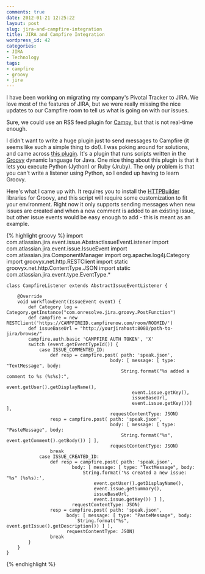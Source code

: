 ```yaml
---
comments: true
date: 2012-01-21 12:25:22
layout: post
slug: jira-and-campfire-integration
title: JIRA and Campfire Integration
wordpress_id: 42
categories:
- JIRA
- Technology
tags:
- campfire
- groovy
- jira
---
```


I have been working on migrating my company's Pivotal Tracker to JIRA. We love most of the features of JIRA, but we were really missing the nice updates to our Campfire room to tell us what is going on with our issues.

Sure, we could use an RSS feed plugin for [Campy](http://www.belchak.com/2011/06/24/campy-the-python-campfire-bot/), but that is not real-time enough.

I didn't want to write a huge plugin just to send messages to Campfire (it seems like such a simple thing to do!). I was poking around for solutions, and came across [this plugin](https://studio.plugins.atlassian.com/wiki/display/GRV/Script+Runner). It's a plugin that runs scripts written in the [Groovy](http://groovy.codehaus.org/) dynamic language for Java. One nice thing about this plugin is that it lets you execute Python (Jython) or Ruby (Jruby). The only problem is that you can't write a listener using Python, so I ended up having to learn Groovy.

Here's what I came up with. It requires you to install the [HTTPBuilder](http://groovy.codehaus.org/modules/http-builder/doc/index.html) libraries for Groovy, and this script will require some customization to fit your environment. Right now it only supports sending messages when new issues are created and when a new comment is added to an existing issue, but other issue events would be easy enough to add - this is meant as an example.


{% highlight groovy %}
    import com.atlassian.jira.event.issue.AbstractIssueEventListener
    import com.atlassian.jira.event.issue.IssueEvent
    import com.atlassian.jira.ComponentManager
    import org.apache.log4j.Category
    import groovyx.net.http.RESTClient
    import static groovyx.net.http.ContentType.JSON
    import static com.atlassian.jira.event.type.EventType.*

    class CampfireListener extends AbstractIssueEventListener {

        @Override
        void workflowEvent(IssueEvent event) {
            def Category log = Category.getInstance("com.onresolve.jira.groovy.PostFunction")
            def campfire = new RESTClient('https://CAMPFIREID.campfirenow.com/room/ROOMID/')
            def issueBaseUrl = "http://yourjirahost:8080/path-to-jira/browse/"
            campfire.auth.basic 'CAMPFIRE AUTH TOKEN', 'X'
            switch (event.getEventTypeId()) {
                case ISSUE_COMMENTED_ID:
                    def resp = campfire.post( path: 'speak.json',
                                          body: [ message: [ type: "TextMessage", body:
                                              String.format("%s added a comment to %s (%s%s):",
                                                  event.getUser().getDisplayName(),
                                                  event.issue.getKey(),
                                                  issueBaseUrl,
                                                  event.issue.getKey())] ],
                                          requestContentType: JSON)
                    resp = campfire.post( path: 'speak.json',
                                          body: [ message: [ type: "PasteMessage", body:
                                              String.format("%s", event.getComment().getBody()) ] ],
                                          requestContentType: JSON)
                    break
                case ISSUE_CREATED_ID:
                    def resp = campfire.post( path: 'speak.json',
                            body: [ message: [ type: "TextMessage", body:
                                String.format('%s created a new issue: "%s" (%s%s):',
                                    event.getUser().getDisplayName(),
                                    event.issue.getSummary(),
                                    issueBaseUrl,
                                    event.issue.getKey()) ] ],
                            requestContentType: JSON)
                    resp = campfire.post( path: 'speak.json',
                          body: [ message: [ type: "PasteMessage", body:
                              String.format("%s", event.getIssue().getDescription()) ] ],
                          requestContentType: JSON)
                    break
            }
        }
    }
{% endhighlight %}
